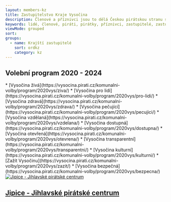 ```yaml
---
layout: members-kz
title: Zastupitelstvo Kraje Vysočina
description: Členové a příznivci jsou to dělá Českou pirátskou stranu silnou. Seznamte se Piráty v Kraji Vysočina.
keywords: lidé, členové, piráti, pirátky, příznivci, zastupitelé, zastupitel, zastupitelka, místní sdružení, havlíčkův brod, jihlavsko, telčsko, třebíčsko, pelhřimovsko, vysočina, kraj, komunál
viewMode: grouped
sort:
groups:
  - name: Krajští zastupitelé
    sort: ordkz
    category: kz
---
```


<h2 class="head-heavy-base mb-4">Volební program 2020 - 2024</h2>
* [Vysočina živá](https://vysocina.pirati.cz/komunalni-volby/program/2020vys/ziva/)
* [Vysočina pro lidi](https://vysocina.pirati.cz/komunalni-volby/program/2020vys/pro-lidi/)
* [Vysočina zdravá](https://vysocina.pirati.cz/komunalni-volby/program/2020vys/zdrava/)
* [Vysočina pečující](https://vysocina.pirati.cz/komunalni-volby/program/2020vys/pecujici/)
* [Vysočina vzdělaná](https://vysocina.pirati.cz/komunalni-volby/program/2020vys/vzdelana/)
* [Vysočina dostupná](https://vysocina.pirati.cz/komunalni-volby/program/2020vys/dostupna/)
* [Vysočina otevřená](https://vysocina.pirati.cz/komunalni-volby/program/2020vys/otevrena/)
* [Vysočina transparentní](https://vysocina.pirati.cz/komunalni-volby/program/2020vys/transparentni/)
* [Vysočina kulturní](https://vysocina.pirati.cz/komunalni-volby/program/2020vys/kulturni/)
* [Zažít Vysočinu](https://vysocina.pirati.cz/komunalni-volby/program/2020vys/zazit/)
* [Vysočina bezpečná](https://vysocina.pirati.cz/komunalni-volby/program/2020vys/bezpecna/)

<article class="card card--hoveractive"><a href="/jipice/"><img src="https://a.pirati.cz/vysocina/img/codelame/jipice.png" alt="Jipice - Jihlavské pirátské centrum" class="w-full h-48 object-cover"></a> <div class="card__body p-4"><h1 class="card-headline mb-2"><a href="/jipice/">Jipice - Jihlavské pirátské centrum</a></h1> <p class="card-body-text"></p></div></article>
